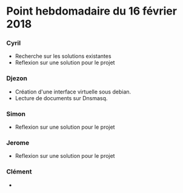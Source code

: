 # Point hebdomadaire du 16 février 2018

### Cyril
- Recherche sur les solutions existantes
- Reflexion sur une solution pour le projet

### Djezon
- Création d'une interface virtuelle sous debian.
- Lecture de documents sur Dnsmasq.

### Simon
- Reflexion sur une solution pour le projet

### Jerome
- Reflexion sur une solution pour le projet

### Clément
-